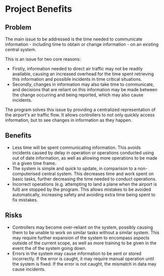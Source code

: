 # Project Benefits

## Problem

The main issue to be addressed is the time needed to communicate information - including time to obtain or change information - on an existing central system.

This is an issue for two core reasons:

- Firstly, information needed to direct air traffic may not be readily available, causing an increased overhead for the time spent retrieving this information and possible incidents in time critical situations.
- Secondly, changes in information may also take time to communicate, and decisions that are reliant on this information may be made between the change occurring and being reported, which may also cause incidents.

The program solves this issue by providing a centralized representation of the airport's air traffic flow. It allows controllers to not only quickly access information, but to see changes in information as they happen.

## Benefits

- Less time will be spent communicating information. This avoids incidents caused by delay in operation or operations conducted using out of date information, as well as allowing more operations to be made in a given time frame.
- The system is simple and quick to update, in comparison to a non-computerised central system. This decreases time and work spent on basic tasks, further decreasing the time needed to conduct operations.
- Incorrect operations (e.g. attempting to land a plane when the airport is full) are stopped by the program. This allows mistakes to be avoided automatically, increasing safety and avoiding extra time being spent to fix mistakes.

## Risks

- Controllers may become over-reliant on the system, possibly causing them to be unable to work on similar tasks without a similar system. This may require further expansion of the system to encompass aspects outside of the current scope, as well as more training to be given in the event the of the system going down.
- Errors in the system may cause information to be sent or stored incorrectly. If the error is caught, it may require manual operation until the system is fixed. If the error is not caught, the mismatch in data may cause incidents.
